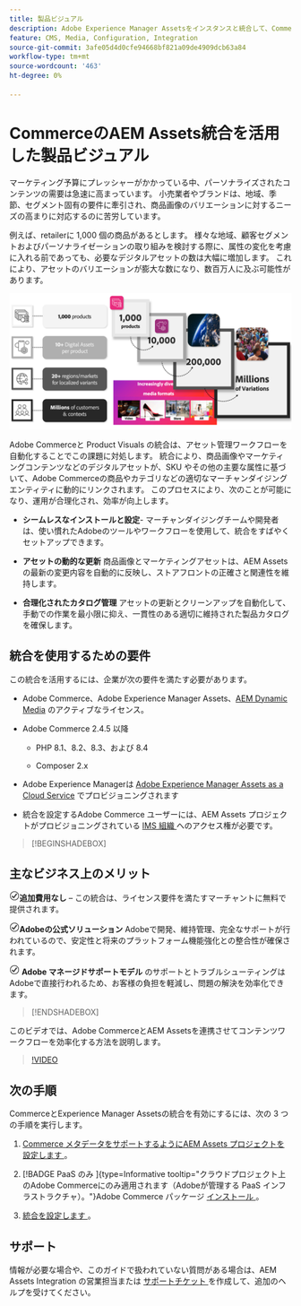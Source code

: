 ```yaml
---
title: 製品ビジュアル
description: Adobe Experience Manager Assetsをインスタンスと統合して、Commerce ストアフロント  [!DNL Commerce]  メディアファイルを作成および管理する方法について説明します。
feature: CMS, Media, Configuration, Integration
source-git-commit: 3afe05d4d0cfe94668bf821a09de4909dcb63a84
workflow-type: tm+mt
source-wordcount: '463'
ht-degree: 0%

---
```



# CommerceのAEM Assets統合を活用した製品ビジュアル

マーケティング予算にプレッシャーがかかっている中、パーソナライズされたコンテンツの需要は急速に高まっています。 小売業者やブランドは、地域、季節、セグメント固有の要件に牽引され、商品画像のバリエーションに対するニーズの高まりに対応するのに苦労しています。

例えば、retailerに 1,000 個の商品があるとします。 様々な地域、顧客セグメントおよびパーソナライゼーションの取り組みを検討する際に、属性の変化を考慮に入れる前であっても、必要なデジタルアセットの数は大幅に増加します。 これにより、アセットのバリエーションが膨大な数になり、数百万人に及ぶ可能性があります。

![ チェック ](assets/product-visuals-example.png)

Adobe Commerceと Product Visuals の統合は、アセット管理ワークフローを自動化することでこの課題に対処します。 統合により、商品画像やマーケティングコンテンツなどのデジタルアセットが、SKU やその他の主要な属性に基づいて、Adobe Commerceの商品やカテゴリなどの適切なマーチャンダイジングエンティティに動的にリンクされます。 このプロセスにより、次のことが可能になり、運用が合理化され、効率が向上します。

* **シームレスなインストールと設定**- マーチャンダイジングチームや開発者は、使い慣れたAdobeのツールやワークフローを使用して、統合をすばやくセットアップできます。

* **アセットの動的な更新** 商品画像とマーケティングアセットは、AEM Assetsの最新の変更内容を自動的に反映し、ストアフロントの正確さと関連性を維持します。

* **合理化されたカタログ管理** アセットの更新とクリーンアップを自動化して、手動での作業を最小限に抑え、一貫性のある適切に維持された製品カタログを確保します。

## 統合を使用するための要件

この統合を活用するには、企業が次の要件を満たす必要があります。

* Adobe Commerce、Adobe Experience Manager Assets、[AEM Dynamic Media](https://experienceleague.adobe.com/en/docs/experience-manager-65/content/assets/dynamic/administering-dynamic-media) のアクティブなライセンス。

* Adobe Commerce 2.4.5 以降

   * PHP 8.1、8.2、8.3、および 8.4

   * Composer 2.x

* Adobe Experience Managerは [Adobe Experience Manager Assets as a Cloud Service](https://experienceleague.adobe.com/ja/docs/experience-manager-cloud-service/content/assets/overview) でプロビジョニングされます

* 統合を設定するAdobe Commerce ユーザーには、AEM Assets プロジェクトがプロビジョニングされている [IMS 組織 ](https://experienceleague.adobe.com/en/docs/core-services/interface/administration/organizations#concept_EA8AEE5B02CF46ACBDAD6A8508646255) へのアクセス権が必要です。

>[!BEGINSHADEBOX]

## 主なビジネス上のメリット

![ チェック ](assets/icon-check.png)**追加費用なし** – この統合は、ライセンス要件を満たすマーチャントに無料で提供されます。

![check](assets/icon-check.png)**Adobeの公式ソリューション** Adobeで開発、維持管理、完全なサポートが行われているので、安定性と将来のプラットフォーム機能強化との整合性が確保されます。

![ チェック ](assets/icon-check.png) **Adobe マネージドサポートモデル** のサポートとトラブルシューティングはAdobeで直接行われるため、お客様の負担を軽減し、問題の解決を効率化できます。

>[!ENDSHADEBOX]

このビデオでは、Adobe CommerceとAEM Assetsを連携させてコンテンツワークフローを効率化する方法を説明します。

>[!VIDEO](https://video.tv.adobe.com/v/3447837)

## 次の手順

CommerceとExperience Manager Assetsの統合を有効にするには、次の 3 つの手順を実行します。

1. [Commerce メタデータをサポートするようにAEM Assets プロジェクトを設定します ](get-started/configure-aem.md)。

1. [!BADGE PaaS のみ ]{type=Informative tooltip="クラウドプロジェクト上のAdobe Commerceにのみ適用されます（Adobeが管理する PaaS インフラストラクチャ）。"}Adobe Commerce パッケージ [ インストール ](get-started/configure-commerce.md)。

1. [ 統合を設定します ](get-started/setup-synchronization.md)。

## サポート

情報が必要な場合や、このガイドで扱われていない質問がある場合は、AEM Assets Integration の営業担当または [ サポートチケット ](https://experienceleague.adobe.com/docs/commerce-knowledge-base/kb/help-center-guide/magento-help-center-user-guide.html#submit-ticket) を作成して、追加のヘルプを受けてください。
